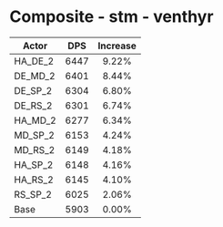 # Composite - stm - venthyr
| Actor | DPS | Increase |
|---|:---:|:---:|
|HA_DE_2|6447|9.22%|
|DE_MD_2|6401|8.44%|
|DE_SP_2|6304|6.80%|
|DE_RS_2|6301|6.74%|
|HA_MD_2|6277|6.34%|
|MD_SP_2|6153|4.24%|
|MD_RS_2|6149|4.18%|
|HA_SP_2|6148|4.16%|
|HA_RS_2|6145|4.10%|
|RS_SP_2|6025|2.06%|
|Base|5903|0.00%|
